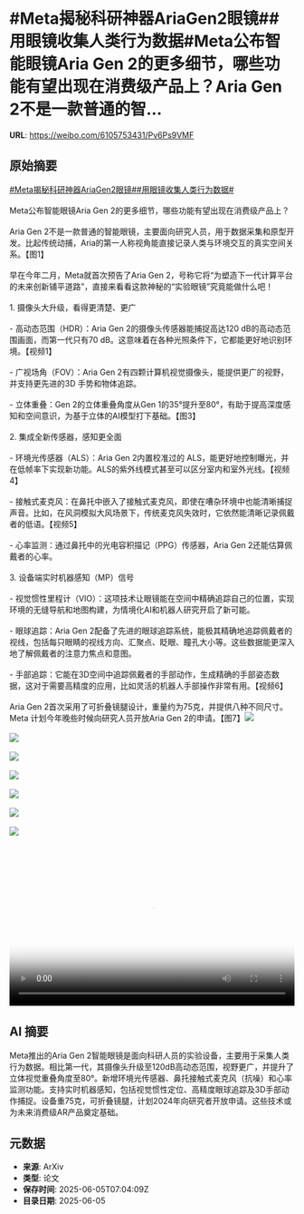 # #Meta揭秘科研神器AriaGen2眼镜##用眼镜收集人类行为数据#Meta公布智能眼镜Aria Gen 2的更多细节，哪些功能有望出现在消费级产品上？Aria Gen 2不是一款普通的智...

**URL**: https://weibo.com/6105753431/Pv6Ps9VMF

## 原始摘要

<a href="https://m.weibo.cn/search?containerid=231522type%3D1%26t%3D10%26q%3D%23Meta%E6%8F%AD%E7%A7%98%E7%A7%91%E7%A0%94%E7%A5%9E%E5%99%A8AriaGen2%E7%9C%BC%E9%95%9C%23&amp;extparam=%23Meta%E6%8F%AD%E7%A7%98%E7%A7%91%E7%A0%94%E7%A5%9E%E5%99%A8AriaGen2%E7%9C%BC%E9%95%9C%23" data-hide=""><span class="surl-text">#Meta揭秘科研神器AriaGen2眼镜#</span></a><a href="https://m.weibo.cn/search?containerid=231522type%3D1%26t%3D10%26q%3D%23%E7%94%A8%E7%9C%BC%E9%95%9C%E6%94%B6%E9%9B%86%E4%BA%BA%E7%B1%BB%E8%A1%8C%E4%B8%BA%E6%95%B0%E6%8D%AE%23&amp;extparam=%23%E7%94%A8%E7%9C%BC%E9%95%9C%E6%94%B6%E9%9B%86%E4%BA%BA%E7%B1%BB%E8%A1%8C%E4%B8%BA%E6%95%B0%E6%8D%AE%23" data-hide=""><span class="surl-text">#用眼镜收集人类行为数据#</span></a><br><br>Meta公布智能眼镜Aria Gen 2的更多细节，哪些功能有望出现在消费级产品上？<br><br>Aria Gen 2不是一款普通的智能眼镜，主要面向研究人员，用于数据采集和原型开发。比起传统动捕，Aria的第一人称视角能直接记录人类与环境交互的真实空间关系。【图1】<br><br>早在今年二月，Meta就首次预告了Aria Gen 2，号称它将“为塑造下一代计算平台的未来创新铺平道路”，直接来看看这款神秘的“实验眼镜”究竟能做什么吧！<br><br>1. 摄像头大升级，看得更清楚、更广<br><br>- 高动态范围（HDR）：Aria Gen 2的摄像头传感器能捕捉高达120 dB的高动态范围画面，而第一代只有70 dB。这意味着在各种光照条件下，它都能更好地识别环境。【视频1】<br><br>- 广视场角（FOV）：Aria Gen 2有四颗计算机视觉摄像头，能提供更广的视野，并支持更先进的3D 手势和物体追踪。<br><br>- 立体重叠：Gen 2的立体重叠角度从Gen 1的35°提升至80°，有助于提高深度感知和空间意识，为基于立体的AI模型打下基础。【图3】<br><br>2. 集成全新传感器，感知更全面<br><br>- 环境光传感器（ALS）：Aria Gen 2内置校准过的 ALS，能更好地控制曝光，并在低帧率下实现新功能。ALS的紫外线模式甚至可以区分室内和室外光线。【视频4】<br><br>- 接触式麦克风：在鼻托中嵌入了接触式麦克风，即使在嘈杂环境中也能清晰捕捉声音。比如，在风洞模拟大风场景下，传统麦克风失效时，它依然能清晰记录佩戴者的低语。【视频5】<br><br>- 心率监测：通过鼻托中的光电容积描记（PPG）传感器，Aria Gen 2还能估算佩戴者的心率。<br><br>3. 设备端实时机器感知（MP）信号<br><br>- 视觉惯性里程计（VIO）：这项技术让眼镜能在空间中精确追踪自己的位置，实现环境的无缝导航和地图构建，为情境化AI和机器人研究开启了新可能。<br><br>- 眼球追踪：Aria Gen 2配备了先进的眼球追踪系统，能极其精确地追踪佩戴者的视线，包括每只眼睛的视线方向、汇聚点、眨眼、瞳孔大小等。这些数据能更深入地了解佩戴者的注意力焦点和意图。<br><br>- 手部追踪：它能在3D空间中追踪佩戴者的手部动作，生成精确的手部姿态数据，这对于需要高精度的应用，比如灵活的机器人手部操作非常有用。【视频6】<br><br>Aria Gen 2首次采用了可折叠镜腿设计，重量约为75克，并提供八种不同尺寸。Meta 计划今年晚些时候向研究人员开放Aria Gen 2的申请。【图7】<img style="" src="https://tvax3.sinaimg.cn/large/006Fd7o3gy1i24baw6euzj31ei0w6gxs.jpg" referrerpolicy="no-referrer"><br><br><img style="" src="https://tvax1.sinaimg.cn/large/006Fd7o3ly1i24bcrzlngj30zk0k075g.jpg" referrerpolicy="no-referrer"><br><br><img style="" src="https://tvax3.sinaimg.cn/large/006Fd7o3gy1i24bbdq0l6j325g11uaxf.jpg" referrerpolicy="no-referrer"><br><br><img style="" src="https://tvax4.sinaimg.cn/large/006Fd7o3ly1i24bcpdzi9j30p00k0aah.jpg" referrerpolicy="no-referrer"><br><br><img style="" src="https://tvax2.sinaimg.cn/large/006Fd7o3ly1i24bcs2wnmj30zk0k0ta2.jpg" referrerpolicy="no-referrer"><br><br><img style="" src="https://tvax3.sinaimg.cn/large/006Fd7o3ly1i24bcql01wj30zk0k03ye.jpg" referrerpolicy="no-referrer"><br><br><img style="" src="https://tvax3.sinaimg.cn/large/006Fd7o3gy1i24bbuhh7sj32b40hcwlo.jpg" referrerpolicy="no-referrer"><br><br><br clear="both"><div style="clear: both"></div><video controls="controls" poster="https://tvax4.sinaimg.cn/orj480/006Fd7o3ly1i24bcrgq58j30zk0k075g.jpg" style="width: 100%"><source src="https://f.video.weibocdn.com/o0/k9w6iepqlx08oNEbiWuY010412002I5H0E010.mp4?label=mp4_720p&amp;template=1280x720.25.0&amp;ori=0&amp;ps=1CwnkDw1GXwCQx&amp;Expires=1749110586&amp;ssig=%2B9S9oOugP%2F&amp;KID=unistore,video"><source src="https://f.video.weibocdn.com/o0/1uNAFEptlx08oNEaSHGM010412001hJ70E010.mp4?label=mp4_hd&amp;template=852x480.25.0&amp;ori=0&amp;ps=1CwnkDw1GXwCQx&amp;Expires=1749110586&amp;ssig=pf9fcuV554&amp;KID=unistore,video"><source src="https://f.video.weibocdn.com/o0/hiGxgor4lx08oNEaLYwE010412000Nwt0E010.mp4?label=mp4_ld&amp;template=640x360.25.0&amp;ori=0&amp;ps=1CwnkDw1GXwCQx&amp;Expires=1749110586&amp;ssig=o%2Fql%2FaP02C&amp;KID=unistore,video"><p>视频无法显示，请前往<a href="https://video.weibo.com/show?fid=1034%3A5174143721865305" target="_blank" rel="noopener noreferrer">微博视频</a>观看。</p></video>

## AI 摘要

Meta推出的Aria Gen 2智能眼镜是面向科研人员的实验设备，主要用于采集人类行为数据。相比第一代，其摄像头升级至120dB高动态范围，视野更广，并提升了立体视觉重叠角度至80°。新增环境光传感器、鼻托接触式麦克风（抗噪）和心率监测功能。支持实时机器感知，包括视觉惯性定位、高精度眼球追踪及3D手部动作捕捉。设备重75克，可折叠镜腿，计划2024年向研究者开放申请。这些技术或为未来消费级AR产品奠定基础。

## 元数据

- **来源**: ArXiv
- **类型**: 论文
- **保存时间**: 2025-06-05T07:04:09Z
- **目录日期**: 2025-06-05
